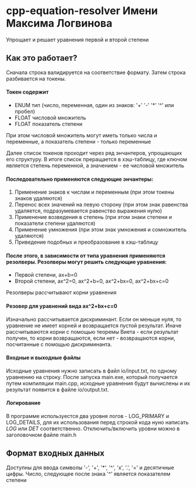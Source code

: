 # cpp-equation-resolver Имени Максима Логвинова
Упрощает и решает уравнения первой и второй степени

## Как это работает? 
Сначала строка валидируется на соответствие формату. Затем строка разбивается на токены.
#### Токен содержит
- ENUM тип (число, переменная, один из знаков: '+' '-' '*' '^' или пробел)
- FLOAT числовой множитель
- FLOAT показатель степени

При этом числовой множитель могут иметь только числа и переменные, а показатель степени - только переменные

Далее список токенов проходит через ряд энчантеров, упрощающих его структуру. В итоге список преращается в хэш-таблицу, 
где ключом является степень переменной, а значением - ее числовой множитель

#### Последовательно применяются следующие энчантеры:
1. Применение знаков к числам и переменным (при этом токены знаков удаляются)
2. Перенос всех значений на левую сторону (при этом знак равенства удаляется, подразумевается равенство выражения нулю)
3. Применение возведения в степень (при этом знаки степени и показатели степени удаляются)
4. Применение умножения (при этом знак умножения и сомножитель удаляются)
5. Приведение подобных и преобразование в хэш-таблицу

#### После этого, в зависимости от типа уравнения применяются резолверы. Резолверы могут решить следующие уравнения:
- Первой степени, ax+b=0
- Второй степени, ax^2=0, ax^2+b=0, ax^2+bx=0, ax^2+bx+c=0

Резолверы рассчитывают корни уравнения

#### Резовер для уравнений вида ax^2+bx+c=0
Изначально рассчитывается дискриминант. Если он меньше нуля, то уравнение не имеет корней и возвращается пустой результат. Иначе рассчитываются корни с помощью теоремы Виета - если результат получен, то корни возвращаются, если нет - возвращаются корни, посчитанные с помощью дискриминанта.

#### Входные и выходные файлы
Исходные уравнения нужно записать в файл io/input.txt, по одному уравнению на строку. После запуска main.exe, который получается путем компиляции main.cpp, исходные уравнения будут вычислены и их результат появится в файле io/output.txt.

#### Логирование
В программе используестся два уровня логов - LOG_PRIMARY и LOG_DETAILS, для их использования перед строкой кода нуно написать *LOG* или *DET* соответственно. Отключить/включить уровни можно в заголовочном файле main.h

## Формат входных данных
Доступны для ввода символы '-', '+', '*', '^', 'x', '.', '=' и десятичные цифры.
Число, следующее после знака '^' является показателем степени
